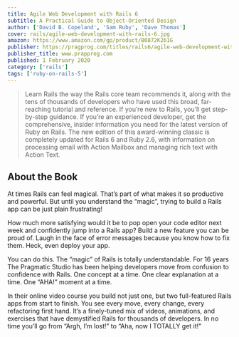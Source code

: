 ```yaml
---
title: Agile Web Development with Rails 6
subtitle: A Practical Guide to Object-Oriented Design
author: ['David B. Copeland', 'Sam Ruby', 'Dave Thomas'] 
cover: rails/agile-web-development-with-rails-6.jpg
amazon: https://www.amazon.com/gp/product/B0872K261G
publisher: https://pragprog.com/titles/rails6/agile-web-development-with-rails-6/ 
publisher_title: www.prapprog.com
published: 1 February 2020
category: ['rails']
tags: ['ruby-on-rails-5']
---
```


>Learn Rails the way the Rails core team recommends it, along with the tens of thousands of developers who have used this broad, far-reaching tutorial and reference. If you’re new to Rails, you’ll get step-by-step guidance. If you’re an experienced developer, get the comprehensive, insider information you need for the latest version of Ruby on Rails. The new edition of this award-winning classic is completely updated for Rails 6 and Ruby 2.6, with information on processing email with Action Mailbox and managing rich text with Action Text.

## About the Book 

At times Rails can feel magical. That’s part of what makes it so productive and powerful. But until you understand the “magic”, trying to build a Rails app can be just plain frustrating!

How much more satisfying would it be to pop open your code editor next week and confidently jump into a Rails app? Build a new feature you can be proud of. Laugh in the face of error messages because you know how to fix them. Heck, even deploy your app.

You can do this. The “magic” of Rails is totally understandable. For 16 years The Pragmatic Studio has been helping developers move from confusion to confidence with Rails. One concept at a time. One clear explanation at a time. One “AHA!” moment at a time.

In their online video course you build not just one, but two full-featured Rails apps from start to finish. You see every move, every change, every refactoring first hand. It’s a finely-tuned mix of videos, animations, and exercises that have demystified Rails for thousands of developers. In no time you’ll go from “Argh, I’m lost!” to “Aha, now I TOTALLY get it!” 